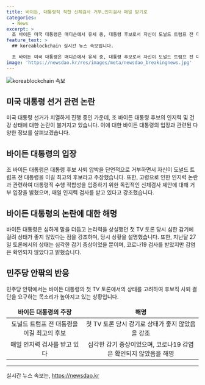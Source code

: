 ```yaml
---
title: 바이든, 대통령직 적합 신체검사 거부…인지검사 매일 받기로
categories:
  - News
excerpt: >
  조 바이든 미국 대통령은 매디슨에서 유세 중, 대통령 후보로서 자신이 도널드 트럼프 전 대통령을 이길 최고의 후보라고 강조했다. 그는 인지력 논란과 관련된 독립적인 신체검사 제안을 거부하고, 대통령으로서의 적합성을 강조했다. 이와 더불어, 첫 TV 토론 당시의 감기로 인한 상태가 좋지 않았다며 건강과 인지력 이슈에 대한 설명을 덧붙였다.
feature_text: >
  ## koreablockchain 실시간 뉴스 속보입니다.

  조 바이든 미국 대통령은 매디슨에서 유세 중, 대통령 후보로서 자신이 도널드 트럼프 전 대통령을 이길 최고의 후보라고 강조했다. 그는 인지력 논란과 관련된 독립적인 신체검사 제안을 거부하고, 대통령으로서의 적합성을 강조했다. 이와 더불어, 첫 TV 토론 당시의 감기로 인한 상태가 좋지 않았다며 건강과 인지력 이슈에 대한 설명을 덧붙였다.
image: 'https://newsdao.kr/res/images/meta/newsdao_breakingnews.jpg'
---
```


<p><img src="https://newsdao.kr/res/images/meta/newsdao_breakingnews.jpg" alt="koreablockchain 속보" /></p>

<h2 data-ke-size="size26">미국 대통령 선거 관련 논란</h2>

<p data-ke-size="size16">미국 대통령 선거가 치열하게 진행 중인 가운데, 조 바이든 대통령 후보의 인지력 및 건강 상태에 대한 논란이 불거지고 있습니다. 이에 대한 바이든 대통령의 입장과 관련된 다양한 정보를 살펴보겠습니다.</p>

<h2 data-ke-size="size26">바이든 대통령의 입장</h2>

<p data-ke-size="size16">조 바이든 대통령은 대통령 후보 사퇴 압박을 단언적으로 거부하면서 자신이 도널드 트럼프 전 대통령을 이길 최고의 후보라고 주장했습니다. 또한, 고령으로 인한 인지력 논란과 관련하여 대통령직 수행 적합성을 입증하기 위한 독립적인 신체검사 제안에 대해 거부 입장을 밝혔으며, 매일 인지력 검사를 받고 있다고 강조했습니다.</p>

<h2 data-ke-size="size26">바이든 대통령의 논란에 대한 해명</h2>

<p data-ke-size="size16">바이든 대통령은 심하게 말을 더듬고 논리력을 상실했던 첫 TV 토론 당시 심한 감기에 걸려 상태가 좋지 않았다는 점을 강조하며, 당시 상황을 설명했습니다. 또한, 지난달 27일 토론에서의 상태는 심각한 감기 증상이었을 뿐이며, 코로나19 검사를 받았지만 감염은 확인되지 않았다고 밝혔습니다.</p>

<h2 data-ke-size="size26">민주당 안팎의 반응</h2>

<p data-ke-size="size16">민주당 안팎에서는 바이든 대통령의 첫 TV 토론에서의 상태를 고려하여 후보직 사퇴 결단을 요구하는 목소리가 높아지고 있는 상황입니다.</p>

<table>
    <thead>
        <tr>
            <td style="text-align: center; height: 17px;"><b>바이든 대통령의 주장</b></td>
            <td style="text-align: center; height: 17px;"><b>해명</b></td>
        </tr>
    </thead>
    <tbody>
        <tr>
            <td style="text-align: center; height: 17px;">도널드 트럼프 전 대통령을 이길 최고의 후보</td>
            <td style="text-align: center; height: 17px;">첫 TV 토론 당시 감기로 상태가 좋지 않았음을 강조</td>
        </tr>
        <tr>
            <td style="text-align: center; height: 17px;">매일 인지력 검사를 받고 있다</td>
            <td style="text-align: center; height: 17px;">심각한 감기 증상이었으며, 코로나19 감염은 확인되지 않았음을 해명</td>
        </tr>
    </tbody>
</table>

<p><hr></p>
실시간 뉴스 속보는, <a href="https://newsdao.kr" rel="dofollow">https://newsdao.kr</a>


